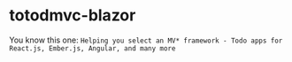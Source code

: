 # totodmvc-blazor
You know this one: `Helping you select an MV* framework - Todo apps for React.js, Ember.js, Angular, and many more`
